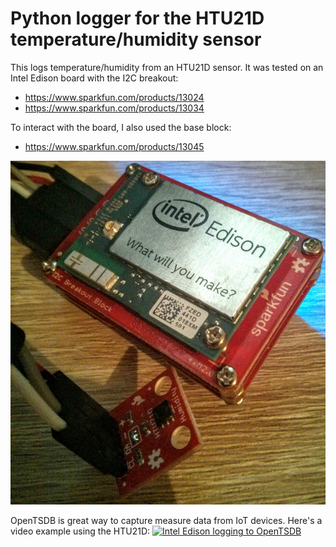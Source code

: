 # Python logger for the HTU21D temperature/humidity sensor

This logs temperature/humidity from an HTU21D sensor. It was tested on an Intel Edison board with the I2C breakout:

* <https://www.sparkfun.com/products/13024>
* <https://www.sparkfun.com/products/13034>

To interact with the board, I also used the base block:

* <https://www.sparkfun.com/products/13045>

![Edison with the HDU21D](edison_hdu21d.jpg)

OpenTSDB is great way to capture measure data from IoT devices. Here's a video example using the HTU21D:
[![Intel Edison logging to OpenTSDB](https://img.youtube.com/vi/PGFznFWoOZ4/0.jpg)](https://www.youtube.com/watch?v=PGFznFWoOZ4)
